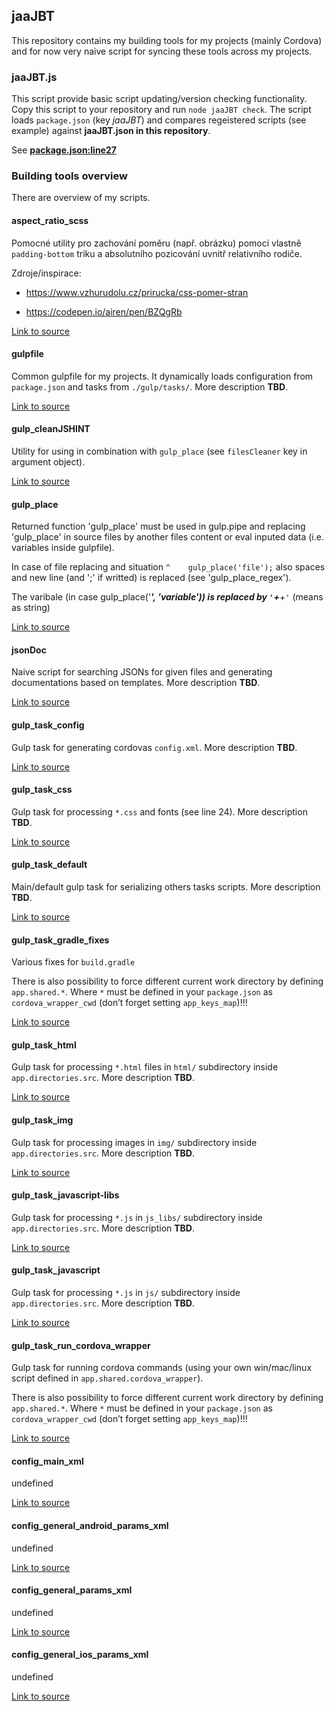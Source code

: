 ## jaaJBT
This repository contains my building tools for my projects (mainly Cordova) and for now very naive script for syncing these tools across my projects.
### jaaJBT.js
This script provide basic script updating/version checking functionality. Copy this script to your repository and run `node jaaJBT check`. The script loads `package.json` (key _jaaJBT_) and compares regeistered scripts (see example) against __jaaJBT.json in this repository__.

See **[package.json:line27](./package.json#L27)**

### Building tools overview
There are overview of my scripts.
#### aspect_ratio_scss
Pomocné utility pro zachování poměru (např. obrázku) pomocí vlastně `padding-bottom` triku a absolutního pozicování uvnitř relativního rodiče.

Zdroje/inspirace:

   - https://www.vzhurudolu.cz/prirucka/css-pomer-stran

   - https://codepen.io/airen/pen/BZQgRb

[Link to source](bin/aspect_ratio.scss)

#### gulpfile
Common gulpfile for my projects. It dynamically loads configuration from `package.json` and tasks from `./gulp/tasks/`. More description __TBD__.

[Link to source](bin/gulpfile.js)

#### gulp_cleanJSHINT
Utility for using in combination with `gulp_place` (see `filesCleaner` key in argument object).

[Link to source](bin/gulp_cleanJSHINT.js)

#### gulp_place
Returned function 'gulp_place' must be used in gulp.pipe and replacing 'gulp_place' in source files by another files content or eval inputed data (i.e. variables inside gulpfile).

In case of file replacing and situation `^    gulp_place('file');` also spaces and new line (and ';' if writted) is replaced (see 'gulp_place_regex').

The varibale (in case gulp_place('***', 'variable')) is replaced by `'`+***+`'` (means as string)

[Link to source](bin/gulp_place.js)

#### jsonDoc
Naive script for searching JSONs for given files and generating documentations based on templates. More description __TBD__.

[Link to source](bin/jsonDoc.js)

#### gulp_task_config
Gulp task for generating cordovas `config.xml`. More description __TBD__.

[Link to source](bin/task-config.js)

#### gulp_task_css
Gulp task for processing `*.css` and fonts (see line 24). More description __TBD__.

[Link to source](bin/task-css.js)

#### gulp_task_default
Main/default gulp task for serializing others tasks scripts. More description __TBD__.

[Link to source](bin/task-default.js)

#### gulp_task_gradle_fixes
Various fixes for `build.gradle`

There is also possibility to force different current work directory by defining `app.shared.*`. Where `*` must be defined in your `package.json` as `cordova_wrapper_cwd` (don’t forget setting `app_keys_map`)!!!

[Link to source](bin/task-gradle_fixes.js)

#### gulp_task_html
Gulp task for processing `*.html` files in `html/` subdirectory inside `app.directories.src`. More description __TBD__.

[Link to source](bin/task-html.js)

#### gulp_task_img
Gulp task for processing images in `img/` subdirectory inside `app.directories.src`. More description __TBD__.

[Link to source](bin/task-img.js)

#### gulp_task_javascript-libs
Gulp task for processing `*.js` in `js_libs/` subdirectory inside `app.directories.src`. More description __TBD__.

[Link to source](bin/task-javascript-libs.js)

#### gulp_task_javascript
Gulp task for processing `*.js` in `js/` subdirectory inside `app.directories.src`. More description __TBD__.

[Link to source](bin/task-javascript.js)

#### gulp_task_run_cordova_wrapper
Gulp task for running cordova commands (using your own win/mac/linux script defined in `app.shared.cordova_wrapper`).

There is also possibility to force different current work directory by defining `app.shared.*`. Where `*` must be defined in your `package.json` as `cordova_wrapper_cwd` (don’t forget setting `app_keys_map`)!!!

[Link to source](bin/task-run%20c%20!.js)

#### config_main_xml
undefined

[Link to source](bin/config/config.xml)

#### config_general_android_params_xml
undefined

[Link to source](bin/config/config_general/android_params.sub.xml)

#### config_general_params_xml
undefined

[Link to source](bin/config/config_general/global_params.sub.xml)

#### config_general_ios_params_xml
undefined

[Link to source](bin/config/config_general/ios_params.sub.xml)